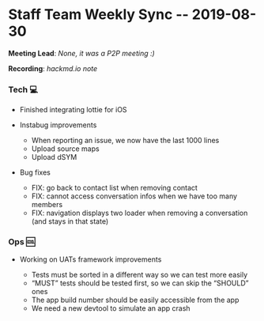 # Staff Team Weekly Sync -- 2019-08-30

**Meeting Lead**: _None, it was a P2P meeting :)_

**Recording**: _hackmd.io note_


### Tech :computer:


* Finished integrating lottie for iOS
* Instabug improvements
  * When reporting an issue, we now have the last 1000 lines
  * Upload source maps
  * Upload dSYM

* Bug fixes
  * FIX: go back to contact list when removing contact
  * FIX: cannot access conversation infos when we have too many members
  * FIX: navigation displays two loader when removing a conversation (and stays in that state)





### Ops :cool: 


* Working on UATs framework improvements

  * Tests must be sorted in a different way so we can test more easily
  * “MUST” tests should be tested first, so we can skip the “SHOULD” ones
  * The app build number should be easily accessible from the app
  * We need a new devtool to simulate an app crash
